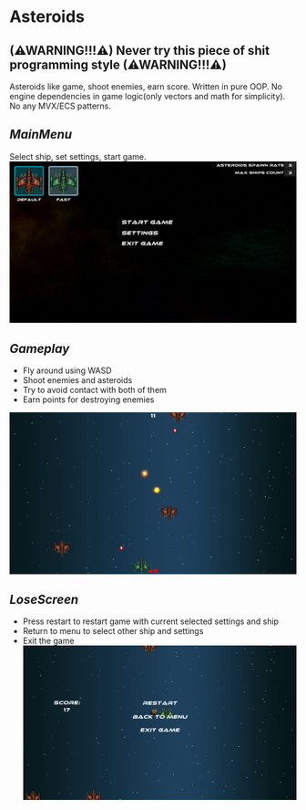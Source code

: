 # Asteroids

## (⚠WARNING!!!⚠) Never try this piece of shit programming style (⚠WARNING!!!⚠)

Asteroids like game, shoot enemies, earn score. Written in pure OOP. No engine dependencies in game logic(only vectors and math for simplicity). No any MVX/ECS patterns.

## *MainMenu*
Select ship, set settings, start game.
![MainMenu](/Screens/MainMenu.jpg?raw=true)

## *Gameplay*
- Fly around using WASD
- Shoot enemies and asteroids
- Try to avoid contact with both of them
- Earn points for destroying enemies
  
![GamePlay](/Screens/Gameplay.jpg?raw=true)

## *LoseScreen*
- Press restart to restart game with current selected settings and ship
- Return to menu to select other ship and settings
- Exit the game
![LoseScreen](/Screens/LoseScreen.jpg?raw=true)
